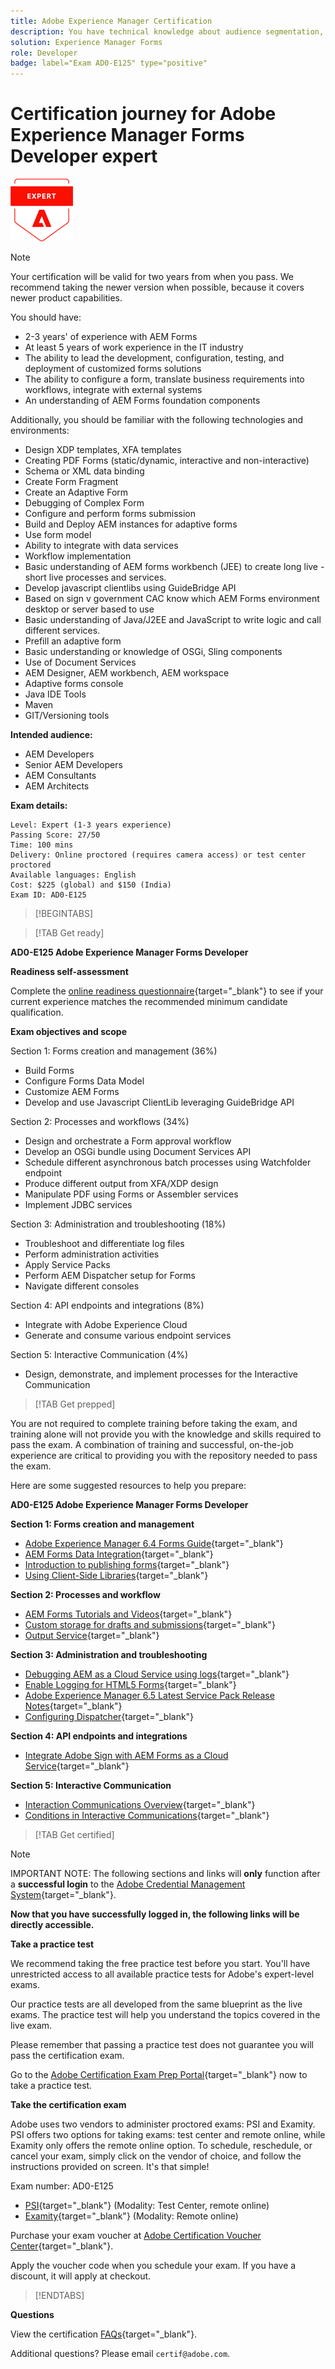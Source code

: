 ```yaml
---
title: Adobe Experience Manager Certification 
description: You have technical knowledge about audience segmentation, destination exports, and activation on real time basis for unified profiles that adhere to data and privacy regulations, customer data platforms (CDP) and knowledge of Adobe Experience Platform.
solution: Experience Manager Forms
role: Developer
badge: label="Exam AD0-E125" type="positive"
---
```

# Certification journey for Adobe Experience Manager Forms Developer expert

![Certification Expert Badge](/help/certifications/assets/expert-badge-Xsmall.png)

>[!NOTE]
>
>Your certification will be valid for two years from when you pass. We recommend taking the newer version when possible, because it covers newer product capabilities.

You should have:

* 2-3 years' of experience with AEM Forms
* At least 5 years of work experience in the IT industry
* The ability to lead the development, configuration, testing, and deployment of customized forms solutions
* The ability to configure a form, translate business requirements into workflows, integrate with external systems
* An understanding of AEM Forms foundation components

Additionally, you should be familiar with the following technologies and environments:

* Design XDP templates, XFA templates
* Creating PDF Forms (static/dynamic, interactive and non-interactive)
* Schema or XML data binding
* Create Form Fragment
* Create an Adaptive Form
* Debugging of Complex Form
* Configure and perform forms submission
* Build and Deploy AEM instances for adaptive forms
* Use form model
* Ability to integrate with data services
* Workflow implementation
* Basic understanding of AEM forms workbench (JEE) to create long live - short live processes and services.
* Develop javascript clientlibs using GuideBridge API
* Based on sign v government CAC know which AEM Forms environment desktop or server based to use
* Basic understanding of Java/J2EE and JavaScript to write logic and call different services.
* Prefill an adaptive form
* Basic understanding or knowledge of OSGi, Sling components
* Use of Document Services
* AEM Designer, AEM workbench, AEM workspace
* Adaptive forms console
* Java IDE Tools
* Maven
* GIT/Versioning tools

**Intended audience:** 

* AEM Developers
* Senior AEM Developers
* AEM Consultants
* AEM Architects

**Exam details:**
  
```
Level: Expert (1-3 years experience)
Passing Score: 27/50
Time: 100 mins
Delivery: Online proctored (requires camera access) or test center proctored
Available languages: English
Cost: $225 (global) and $150 (India)
Exam ID: AD0-E125

```

>[!BEGINTABS]

>[!TAB Get ready]

**AD0-E125 Adobe Experience Manager Forms Developer**

**Readiness self-assessment**

Complete the [online readiness questionnaire](https://scorpion.caveon.com/launchpad/ad-q-e129-readiness-questionnaire-for-adobe-aem-assets-developer-professional-exam-copy-x38d6m/ad-q-e125-readiness-questionnaire-for-adobe-aem-forms-developer-expert-exam){target="_blank"} to see if your current experience matches the recommended minimum candidate qualification.

**Exam objectives and scope**

Section 1: Forms creation and management (36%)

* Build Forms
* Configure Forms Data Model
* Customize AEM Forms
* Develop and use Javascript ClientLib leveraging GuideBridge API

Section 2: Processes and workflows (34%)

* Design and orchestrate a Form approval workflow
* Develop an OSGi bundle using Document Services API
* Schedule different asynchronous batch processes using Watchfolder endpoint
* Produce different output from XFA/XDP design
* Manipulate PDF using Forms or Assembler services
* Implement JDBC services

Section 3: Administration and troubleshooting (18%)

* Troubleshoot and differentiate log files
* Perform administration activities
* Apply Service Packs
* Perform AEM Dispatcher setup for Forms
* Navigate different consoles

Section 4: API endpoints and integrations (8%)

* Integrate with Adobe Experience Cloud
* Generate and consume various endpoint services

Section 5: Interactive Communication (4%)

* Design, demonstrate, and implement processes for the Interactive Communication

>[!TAB Get prepped]

You are not required to complete training before taking the exam, and training alone will not provide you with the knowledge and skills required to pass the exam. A combination of training and successful, on-the-job experience are critical to providing you with the repository needed to pass the exam.

Here are some suggested resources to help you prepare:

**AD0-E125 Adobe Experience Manager Forms Developer**

**Section 1: Forms creation and management**

* [Adobe Experience Manager 6.4 Forms Guide](https://experienceleague.adobe.com/docs/experience-manager-64/forms/home.html?lang=en){target="_blank"} 
* [AEM Forms Data Integration](https://experienceleague.adobe.com/docs/experience-manager-65/forms/form-data-model/data-integration.html?lang=en){target="_blank"} 
* [Introduction to publishing forms](https://experienceleague.adobe.com/docs/experience-manager-64/forms/publish-process-aem-forms/introduction-publishing-forms.html?lang=en#aem-forms-portal-components-overview){target="_blank"} 
* [Using Client-Side Libraries](https://experienceleague.adobe.com/docs/experience-manager-65/developing/introduction/clientlibs.html?lang=en#locating-a-client-library-folder-and-using-the-proxy-client-libraries-servlet){target="_blank"} 

**Section 2: Processes and workflow**

* [AEM Forms Tutorials and Videos](https://experienceleague.adobe.com/docs/experience-manager-learn/forms/overview.html?lang=en){target="_blank"}
* [Custom storage for drafts and submissions](https://experienceleague.adobe.com/docs/experience-manager-64/forms/use-forms-portal/adding-custom-storage-provider-forms.html?lang=en){target="_blank"}
* [Output Service](https://experienceleague.adobe.com/docs/experience-manager-65/forms/use-document-services/output-service.html?lang=en#generating-non-interactive-form-documents){target="_blank"}

**Section 3: Administration and troubleshooting**

* [Debugging AEM as a Cloud Service using logs](https://experienceleague.adobe.com/docs/experience-manager-learn/cloud-service/debugging/debugging-aem-as-a-cloud-service/logs.html?lang=en#:~:text=aemerror%20is%20the%20Java%20error%20log%20%28found%20at,log%20levels%20for%20custom%20loggers%20per%20environment%20type%3A){target="_blank"}
* [Enable Logging for HTML5 Forms](https://experienceleague.adobe.com/docs/experience-manager-65/forms/html5-forms/enable-logs.html?lang=en){target="_blank"}
* [Adobe Experience Manager 6.5 Latest Service Pack Release Notes](https://experienceleague.adobe.com/docs/experience-manager-65/release-notes/service-pack/sp-release-notes.html){target="_blank"}
* [Configuring Dispatcher](https://experienceleague.adobe.com/docs/experience-manager-dispatcher/using/configuring/dispatcher-configuration.html?lang=en){target="_blank"}

**Section 4: API endpoints and integrations**

* [Integrate Adobe Sign with AEM Forms as a Cloud Service](https://experienceleague.adobe.com/docs/experience-manager-forms-cloud-service/forms/adobe-sign-integration-adaptive-forms.html){target="_blank"}

**Section 5: Interactive Communication**

* [Interaction Communications Overview](https://experienceleague.adobe.com/docs/experience-manager-64/forms/getting-started/interactive-communications-overview.html?lang=en){target="_blank"}
* [Conditions in Interactive Communications](https://experienceleague.adobe.com/docs/experience-manager-65/forms/interactive-communications/conditions-interactive-communications.html?lang=en){target="_blank"}

>[!TAB Get certified]

>[!NOTE]
>
>IMPORTANT NOTE: The following sections and links will **only** function after a **successful login** to the [Adobe Credential Management System](http://www.certmetrics.com/adobe){target="_blank"}. 


**Now that you have successfully logged in, the following links will be directly accessible.**

**Take a practice test**

We recommend taking the free practice test before you start. You'll have unrestricted access to all available practice tests for Adobe's expert-level exams.

Our practice tests are all developed from the same blueprint as the live exams. The practice test will help you understand the topics covered in the live exam.

Please remember that passing a practice test does not guarantee you will pass the certification exam.

Go to the [Adobe Certification Exam Prep Portal](https://www.certmetrics.com/adobe/candidate/gmetrix_sso.aspx){target="_blank"} now to take a practice test.

**Take the certification exam**

Adobe uses two vendors to administer proctored exams: PSI and Examity. PSI offers two options for taking exams: test center and remote online, while Examity only offers the remote online option.
To schedule, reschedule, or cancel your exam, simply click on the vendor of choice, and follow the instructions provided on screen. It's that simple!

Exam number: AD0-E125

* [PSI](https://www.certmetrics.com/adobe/candidate/psi_sso_adobe.aspx?redir=yes&ec=AD0-E125){target="_blank"} (Modality: Test Center, remote online)
* [Examity](https://www.certmetrics.com/adobe/candidate/examity_sso.aspx?eid=AD0-E125){target="_blank"} (Modality: Remote online)

Purchase your exam voucher at [Adobe Certification Voucher Center](https://market.xvoucher.com/adobe/global){target="_blank"}. 

Apply the voucher code when you schedule your exam. If you have a discount, it will apply at checkout.

>[!ENDTABS]

**Questions**

View the certification [FAQs](https://solutionpartners.adobe.com/solution-partners/training_and_certification/certification/certification_faq.html#){target="_blank"}.

Additional questions? Please email `certif@adobe.com`.
